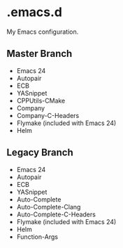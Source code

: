 # .emacs.d
My Emacs configuration.

Master Branch
----------------
- Emacs 24
- Autopair
- ECB
- YASnippet
- CPPUtils-CMake
- Company
- Company-C-Headers
- Flymake (included with Emacs 24)
- Helm

Legacy Branch
---------------
- Emacs 24
- Autopair
- ECB
- YASnippet
- Auto-Complete
- Auto-Complete-Clang
- Auto-Complete-C-Headers
- Flymake (included with Emacs 24)
- Helm
- Function-Args

